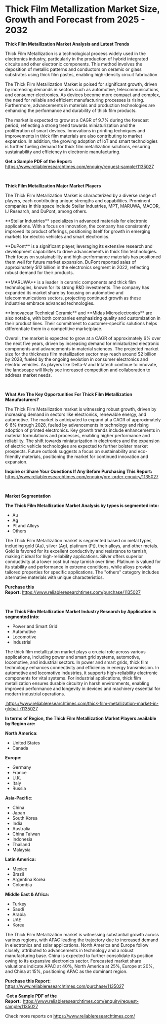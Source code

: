 <p><h1>Thick Film Metallization Market Size, Growth and Forecast from 2025 - 2032</h1></p><p><strong>Thick Film Metallization Market Analysis and Latest Trends</strong></p>
<p><p>Thick Film Metallization is a technological process widely used in the electronics industry, particularly in the production of hybrid integrated circuits and other electronic components. This method involves the deposition of metallic patterns and conductors on ceramic or glass substrates using thick film pastes, enabling high-density circuit fabrication. </p><p>The Thick Film Metallization Market is poised for significant growth, driven by increasing demands in sectors such as automotive, telecommunications, and consumer electronics. As devices become more compact and complex, the need for reliable and efficient manufacturing processes is rising. Furthermore, advancements in materials and production technologies are enhancing the performance and durability of thick film products.</p><p>The market is expected to grow at a CAGR of 9.7% during the forecast period, reflecting a strong trend towards miniaturization and the proliferation of smart devices. Innovations in printing techniques and improvements in thick film materials are also contributing to market expansion. In addition, the growing adoption of IoT and smart technologies is further fueling demand for thick film metallization solutions, ensuring sustainability and efficiency in electronic manufacturing.</p></p>
<p><strong>Get a Sample PDF of the Report:&nbsp;</strong> <a href="https://www.reliableresearchtimes.com/enquiry/request-sample/1135027?utm_campaign=3209&utm_medium=2&utm_source=Github&utm_content=ia&utm_term=25032025&utm_id=thick-film-metallization">https://www.reliableresearchtimes.com/enquiry/request-sample/1135027</a></p>
<p>&nbsp;</p>
<p><strong>Thick Film Metallization Major Market Players</strong></p>
<p><p>The Thick Film Metallization Market is characterized by a diverse range of players, each contributing unique strengths and capabilities. Prominent companies in this space include Stellar Industries, MPT, MARUWA, MACOR, IJ Research, and DuPont, among others.</p><p>**Stellar Industries** specializes in advanced materials for electronic applications. With a focus on innovation, the company has consistently improved its product offerings, positioning itself for growth in emerging markets for electric vehicles and smart electronics.</p><p>**DuPont** is a significant player, leveraging its extensive research and development capabilities to drive advancements in thick film technologies. Their focus on sustainability and high-performance materials has positioned them well for future market expansion. DuPont reported sales of approximately $12 billion in the electronics segment in 2022, reflecting robust demand for their products.</p><p>**MARUWA** is a leader in ceramic components and thick film technologies, known for its strong R&D investments. The company has expanded its market share by focusing on automotive and telecommunications sectors, projecting continued growth as these industries embrace advanced technologies.</p><p>**Innovacear Technical Ceramic** and **Midas Microelectronics** are also notable, with both companies emphasizing quality and customization in their product lines. Their commitment to customer-specific solutions helps differentiate them in a competitive marketplace.</p><p>Overall, the market is expected to grow at a CAGR of approximately 6% over the next five years, driven by increasing demand for miniaturized electronic components and advancements in material sciences. The projected market size for the thickness film metallization sector may reach around $2 billion by 2028, fueled by the ongoing evolution in consumer electronics and electric vehicles. As players like Delta-V and Intatech continue to innovate, the landscape will likely see increased competition and collaboration to address market needs.</p></p>
<p>&nbsp;</p>
<p><strong>What Are The Key Opportunities For Thick Film Metallization Manufacturers?</strong></p>
<p><p>The Thick Film Metallization market is witnessing robust growth, driven by increasing demand in sectors like electronics, renewable energy, and automotive. The market is anticipated to expand at a CAGR of approximately 6-8% through 2028, fueled by advancements in technology and rising adoption of printed electronics. Key growth trends include enhancements in material formulations and processes, enabling higher performance and reliability. The shift towards miniaturization in electronics and the expansion of electric vehicle technologies are expected to further bolster market prospects. Future outlook suggests a focus on sustainability and eco-friendly materials, positioning the market for continued innovation and expansion.</p></p>
<p><strong>Inquire or Share Your Questions If Any Before Purchasing This Report:</strong> <a href="https://www.reliableresearchtimes.com/enquiry/pre-order-enquiry/1135027?utm_campaign=3209&utm_medium=2&utm_source=Github&utm_content=ia&utm_term=25032025&utm_id=thick-film-metallization">https://www.reliableresearchtimes.com/enquiry/pre-order-enquiry/1135027</a></p>
<p>&nbsp;</p>
<p><strong>Market Segmentation</strong></p>
<p><strong>The Thick Film Metallization Market Analysis by types is segmented into:</strong></p>
<p><ul><li>Au</li><li>Ag</li><li>Pt and Alloys</li><li>Others</li></ul></p>
<p><p>The Thick Film Metallization market is segmented based on metal types, including gold (Au), silver (Ag), platinum (Pt), their alloys, and other metals. Gold is favored for its excellent conductivity and resistance to tarnish, making it ideal for high-reliability applications. Silver offers superior conductivity at a lower cost but may tarnish over time. Platinum is valued for its stability and performance in extreme conditions, while alloys provide tailored properties for specific applications. The "others" category includes alternative materials with unique characteristics.</p></p>
<p><strong>Purchase this Report:&nbsp;</strong><a href="https://www.reliableresearchtimes.com/purchase/1135027?utm_campaign=3209&utm_medium=2&utm_source=Github&utm_content=ia&utm_term=25032025&utm_id=thick-film-metallization">https://www.reliableresearchtimes.com/purchase/1135027</a></p>
<p>&nbsp;</p>
<p><strong>The Thick Film Metallization Market Industry Research by Application is segmented into:</strong></p>
<p><ul><li>Power and Smart Grid</li><li>Automotive</li><li>Locomotive</li><li>Industrial</li></ul></p>
<p><p>The thick film metallization market plays a crucial role across various applications, including power and smart grid systems, automotive, locomotive, and industrial sectors. In power and smart grids, thick film technology enhances connectivity and efficiency in energy transmission. In automotive and locomotive industries, it supports high-reliability electronic components for vital systems. For industrial applications, thick film metallization ensures durable circuitry in harsh environments, enabling improved performance and longevity in devices and machinery essential for modern industrial operations.</p></p>
<p><a href="https://www.reliableresearchtimes.com/thick-film-metallization-market-in-global-r1135027?utm_campaign=3209&utm_medium=2&utm_source=Github&utm_content=ia&utm_term=25032025&utm_id=thick-film-metallization">&nbsp;https://www.reliableresearchtimes.com/thick-film-metallization-market-in-global-r1135027</a></p>
<p><strong>In terms of Region, the Thick Film Metallization Market Players available by Region are:</strong></p>
<p>
    <p> <strong> North America: </strong>
        <ul>
            <li>United States</li>
            <li>Canada</li>
        </ul>
        </p> 
    <p> <strong> Europe: </strong>
        <ul>
            <li>Germany</li>
            <li>France</li>
            <li>U.K.</li>
            <li>Italy</li>
            <li>Russia</li>
        </ul>
        </p> 
    <p> <strong> Asia-Pacific: </strong>
        <ul>
            <li>China</li>
            <li>Japan</li>
            <li>South Korea</li>
            <li>India</li>
            <li>Australia</li>
            <li>China Taiwan</li>
            <li>Indonesia</li>
            <li>Thailand</li>
            <li>Malaysia</li>
        </ul>
        </p> 
    <p> <strong> Latin America: </strong>
        <ul>
            <li>Mexico</li>
            <li>Brazil</li>
            <li>Argentina Korea</li>
            <li>Colombia</li>
        </ul>
        </p> 
    <p> <strong> Middle East & Africa: </strong>
        <ul>
            <li>Turkey</li>
            <li>Saudi</li>
            <li>Arabia</li>
            <li>UAE</li>
            <li>Korea</li>
        </ul>
    </p>
    </p>
<p><p>The Thick Film Metallization market is witnessing substantial growth across various regions, with APAC leading the trajectory due to increased demand in electronics and solar applications. North America and Europe follow closely, attributed to advancements in technology and a robust manufacturing base. China is expected to further consolidate its position owing to its expansive electronics sector. Forecasted market share valuations indicate APAC at 40%, North America at 25%, Europe at 20%, and China at 15%, positioning APAC as the dominant region.</p></p>
<p><strong>Purchase this Report: </strong><a href="https://www.reliableresearchtimes.com/purchase/1135027?utm_campaign=3209&utm_medium=2&utm_source=Github&utm_content=ia&utm_term=25032025&utm_id=thick-film-metallization">https://www.reliableresearchtimes.com/purchase/1135027</a></p>
<p>&nbsp;<strong>Get a Sample PDF of the Report:&nbsp;&nbsp;</strong><a href="https://www.reliableresearchtimes.com/enquiry/request-sample/1135027?utm_campaign=3209&utm_medium=2&utm_source=Github&utm_content=ia&utm_term=25032025&utm_id=thick-film-metallization">https://www.reliableresearchtimes.com/enquiry/request-sample/1135027</a></p>
<p><strong></strong></p>
<p>Check more reports on <a href="https://www.reliableresearchtimes.com/?utm_campaign=3209&utm_medium=2&utm_source=Github&utm_content=ia&utm_term=25032025&utm_id=thick-film-metallization">https://www.reliableresearchtimes.com/</a></p>